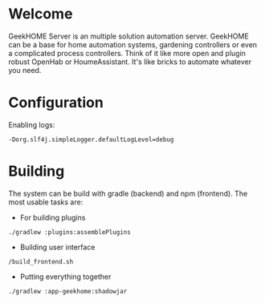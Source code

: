 # Welcome
GeekHOME Server is an multiple solution automation server. GeekHOME can be a base for home automation systems, gardening controllers or even a complicated process controllers. Think of it like more open and plugin robust OpenHab or HoumeAssistant.
It's like bricks to automate whatever you need.

# Configuration
Enabling logs:
```
-Dorg.slf4j.simpleLogger.defaultLogLevel=debug
```

# Building
The system can be build with gradle (backend) and npm (frontend). The most usable tasks are:

* For building plugins
```
./gradlew :plugins:assemblePlugins
```

* Building user interface
```
/build_frontend.sh
```

* Putting everything together
```
./gradlew :app-geekhome:shadowjar
```
